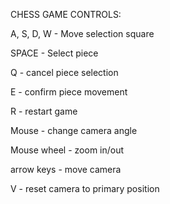 CHESS GAME CONTROLS:

A, S, D, W - Move selection square

SPACE - Select piece

Q - cancel piece selection

E - confirm piece movement

R - restart game

Mouse - change camera angle

Mouse wheel - zoom in/out

arrow keys - move camera

V - reset camera to primary position

